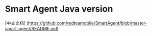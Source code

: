 # Smart Agent Java version
[中文文档] (https://github.com/redteamobile/SmartAgent/blob/master-smart-agent/README.md)
